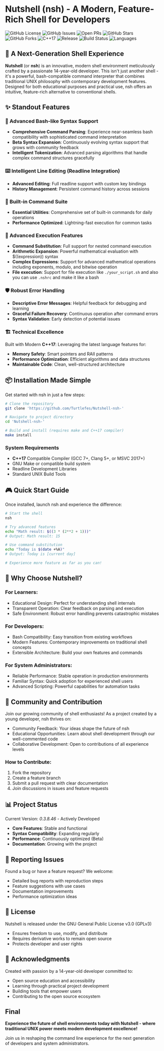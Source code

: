 # Nutshell (nsh) - A Modern, Feature-Rich Shell for Developers

![GitHub License](https://img.shields.io/github/license/Turtlefes/Nutshell-nsh-) 
![GitHub Issues](https://img.shields.io/github/issues/Turtlefes/Nutshell-nsh-) 
![Open PRs](https://img.shields.io/github/issues-pr/Turtlefes/Nutshell-nsh-) 
![GitHub Stars](https://img.shields.io/github/stars/Turtlefes/Nutshell-nsh-?style=social) 
![GitHub Forks](https://img.shields.io/github/forks/Turtlefes/Nutshell-nsh-?style=social) 
![C++17](https://img.shields.io/badge/C%2B%2B-17-blue)
![Release](https://img.shields.io/github/v/release/Turtlefes/Nutshell-nsh-)
![Build Status](https://img.shields.io/github/actions/workflow/status/Turtlefes/Nutshell-nsh-/build.yml?branch=main)
![Languages](https://img.shields.io/github/languages/top/Turtlefes/Nutshell-nsh-)


## 🚀 A Next-Generation Shell Experience

**Nutshell** (or **nsh**) is an innovative, modern shell environment meticulously crafted by a passionate 14-year-old developer. This isn't just another shell - it's a powerful, bash-compatible command interpreter that combines traditional UNIX philosophy with contemporary development features. Designed for both educational purposes and practical use, nsh offers an intuitive, feature-rich alternative to conventional shells.

## ✨ Standout Features

### 🧠 Advanced Bash-like Syntax Support

- **Comprehensive Command Parsing**: Experience near-seamless bash compatibility with sophisticated command interpretation
- **Beta Syntax Expansion**: Continuously evolving syntax support that grows with community feedback
- **Intelligent Tokenization**: Advanced parsing algorithms that handle complex command structures gracefully

### ⌨️ Intelligent Line Editing (Readline Integration)

- **Advanced Editing**: Full readline support with custom key bindings
- **History Management**: Persistent command history across sessions

### 🔧 Built-in Command Suite

- **Essential Utilities**: Comprehensive set of built-in commands for daily operations
- **Performance Optimized**: Lightning-fast execution for common tasks

### 🔄 Advanced Execution Features

- **Command Substitution**: Full support for nested command execution
- **Arithmetic Expansion**: Powerful mathematical evaluation with $((expression)) syntax
- **Complex Expressions**: Support for advanced mathematical operations including exponents, modulo, and bitwise operation
- **File execution**: Support for file execution like ```./your_script.sh``` and also you can use ```.nshrc``` and make it like a bash

### 🛡️ Robust Error Handling

- **Descriptive Error Messages**: Helpful feedback for debugging and learning
- **Graceful Failure Recovery**: Continuous operation after command errors
- **Syntax Validation**: Early detection of potential issues

### 🏗️ Technical Excellence

Built with Modern **C++17**: Leveraging the latest language features for:

- **Memory Safety**: Smart pointers and RAII patterns
- **Performance Optimization**: Efficient algorithms and data structures
- **Maintainable Code**: Clean, well-structured architecture

## 📦 Installation Made Simple

Get started with nsh in just a few steps:

```bash
# Clone the repository
git clone 'https://github.com/Turtlefes/Nutshell-nsh-'

# Navigate to project directory
cd 'Nutshell-nsh-'

# Build and install (requires make and C++17 compiler)
make install
```

### System Requirements

- **C++17** Compatible Compiler (GCC 7+, Clang 5+, or MSVC 2017+)
- GNU Make or compatible build system
- Readline Development Libraries
- Standard UNIX Build Tools

## 🎮 Quick Start Guide

Once installed, launch nsh and experience the difference:

```bash
# Start the shell
nsh

# Try advanced features
echo "Math result: $((3 * (2**2 + 1)))"
# Output: Math result: 15

# Use command substitution
echo "Today is $(date +%A)"
# Output: Today is [current day]

# Experience more feature as far as you can!
```

## 🌟 Why Choose Nutshell?

### For Learners:

- Educational Design: Perfect for understanding shell internals
- Transparent Operation: Clear feedback on parsing and execution
- Safe Environment: Robust error handling prevents catastrophic mistakes

### For Developers:

- Bash Compatibility: Easy transition from existing workflows
- Modern Features: Contemporary improvements on traditional shell concepts
- Extensible Architecture: Build your own features and commands

### For System Administrators:

- Reliable Performance: Stable operation in production environments
- Familiar Syntax: Quick adoption for experienced shell users
- Advanced Scripting: Powerful capabilities for automation tasks

## 🤝 Community and Contribution

Join our growing community of shell enthusiasts! As a project created by a young developer, nsh thrives on:

- Community Feedback: Your ideas shape the future of nsh
- Educational Opportunities: Learn about shell development through our well-commented code
- Collaborative Development: Open to contributions of all experience levels

### How to Contribute:

1. Fork the repository
2. Create a feature branch
3. Submit a pull request with clear documentation
4. Join discussions in issues and feature requests

## 📊 Project Status

Current Version: *0.3.8.46* - Actively Developed

- **Core Features**: Stable and functional
- **Syntax Compatibility**: Expanding regularly
- **Performance**: Continuously optimized (Beta)
- **Documentation**: Growing with the project

## 🐛 Reporting Issues

Found a bug or have a feature request? We welcome:

- Detailed bug reports with reproduction steps
- Feature suggestions with use cases
- Documentation improvements
- Performance optimization ideas

## 📄 License

Nutshell is released under the GNU General Public License v3.0 (GPLv3)

- Ensures freedom to use, modify, and distribute
- Requires derivative works to remain open source
- Protects developer and user rights

## 🙌 Acknowledgments

Created with passion by a 14-year-old developer committed to:

- Open source education and accessibility
- Learning through practical project development
- Building tools that empower users
- Contributing to the open source ecosystem

## Final

**Experience the future of shell environments today with Nutshell - where traditional UNIX power meets modern development excellence!**

Join us in reshaping the command line experience for the next generation of developers and system administrators.